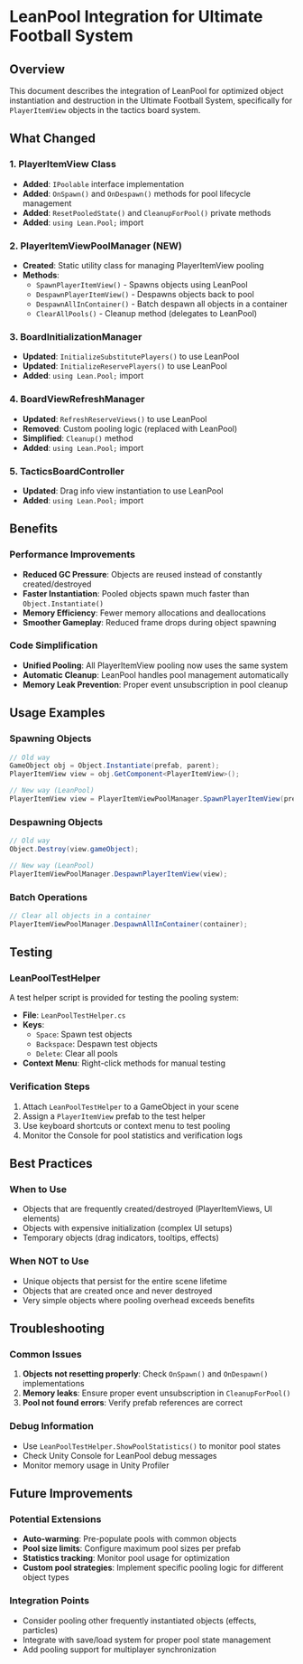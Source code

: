 # LeanPool Integration for Ultimate Football System

## Overview

This document describes the integration of LeanPool for optimized object instantiation and destruction in the Ultimate Football System, specifically for `PlayerItemView` objects in the tactics board system.

## What Changed

### 1. PlayerItemView Class
- **Added**: `IPoolable` interface implementation
- **Added**: `OnSpawn()` and `OnDespawn()` methods for pool lifecycle management
- **Added**: `ResetPooledState()` and `CleanupForPool()` private methods
- **Added**: `using Lean.Pool;` import

### 2. PlayerItemViewPoolManager (NEW)
- **Created**: Static utility class for managing PlayerItemView pooling
- **Methods**:
  - `SpawnPlayerItemView()` - Spawns objects using LeanPool
  - `DespawnPlayerItemView()` - Despawns objects back to pool
  - `DespawnAllInContainer()` - Batch despawn all objects in a container
  - `ClearAllPools()` - Cleanup method (delegates to LeanPool)

### 3. BoardInitializationManager
- **Updated**: `InitializeSubstitutePlayers()` to use LeanPool
- **Updated**: `InitializeReservePlayers()` to use LeanPool
- **Added**: `using Lean.Pool;` import

### 4. BoardViewRefreshManager
- **Updated**: `RefreshReserveViews()` to use LeanPool
- **Removed**: Custom pooling logic (replaced with LeanPool)
- **Simplified**: `Cleanup()` method
- **Added**: `using Lean.Pool;` import

### 5. TacticsBoardController
- **Updated**: Drag info view instantiation to use LeanPool
- **Added**: `using Lean.Pool;` import

## Benefits

### Performance Improvements
- **Reduced GC Pressure**: Objects are reused instead of constantly created/destroyed
- **Faster Instantiation**: Pooled objects spawn much faster than `Object.Instantiate()`
- **Memory Efficiency**: Fewer memory allocations and deallocations
- **Smoother Gameplay**: Reduced frame drops during object spawning

### Code Simplification
- **Unified Pooling**: All PlayerItemView pooling now uses the same system
- **Automatic Cleanup**: LeanPool handles pool management automatically
- **Memory Leak Prevention**: Proper event unsubscription in pool cleanup

## Usage Examples

### Spawning Objects
```csharp
// Old way
GameObject obj = Object.Instantiate(prefab, parent);
PlayerItemView view = obj.GetComponent<PlayerItemView>();

// New way (LeanPool)
PlayerItemView view = PlayerItemViewPoolManager.SpawnPlayerItemView(prefab, parent);
```

### Despawning Objects
```csharp
// Old way
Object.Destroy(view.gameObject);

// New way (LeanPool)
PlayerItemViewPoolManager.DespawnPlayerItemView(view);
```

### Batch Operations
```csharp
// Clear all objects in a container
PlayerItemViewPoolManager.DespawnAllInContainer(container);
```

## Testing

### LeanPoolTestHelper
A test helper script is provided for testing the pooling system:

- **File**: `LeanPoolTestHelper.cs`
- **Keys**:
  - `Space`: Spawn test objects
  - `Backspace`: Despawn test objects
  - `Delete`: Clear all pools
- **Context Menu**: Right-click methods for manual testing

### Verification Steps
1. Attach `LeanPoolTestHelper` to a GameObject in your scene
2. Assign a `PlayerItemView` prefab to the test helper
3. Use keyboard shortcuts or context menu to test pooling
4. Monitor the Console for pool statistics and verification logs

## Best Practices

### When to Use
- Objects that are frequently created/destroyed (PlayerItemViews, UI elements)
- Objects with expensive initialization (complex UI setups)
- Temporary objects (drag indicators, tooltips, effects)

### When NOT to Use
- Unique objects that persist for the entire scene lifetime
- Objects that are created once and never destroyed
- Very simple objects where pooling overhead exceeds benefits

## Troubleshooting

### Common Issues
1. **Objects not resetting properly**: Check `OnSpawn()` and `OnDespawn()` implementations
2. **Memory leaks**: Ensure proper event unsubscription in `CleanupForPool()`
3. **Pool not found errors**: Verify prefab references are correct

### Debug Information
- Use `LeanPoolTestHelper.ShowPoolStatistics()` to monitor pool states
- Check Unity Console for LeanPool debug messages
- Monitor memory usage in Unity Profiler

## Future Improvements

### Potential Extensions
- **Auto-warming**: Pre-populate pools with common objects
- **Pool size limits**: Configure maximum pool sizes per prefab
- **Statistics tracking**: Monitor pool usage for optimization
- **Custom pool strategies**: Implement specific pooling logic for different object types

### Integration Points
- Consider pooling other frequently instantiated objects (effects, particles)
- Integrate with save/load system for proper pool state management
- Add pooling support for multiplayer synchronization
